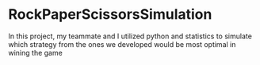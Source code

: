 # RockPaperScissorsSimulation
In this project, my teammate and I  utilized python and statistics to simulate which strategy from the ones we developed would  be most optimal in wining the game

